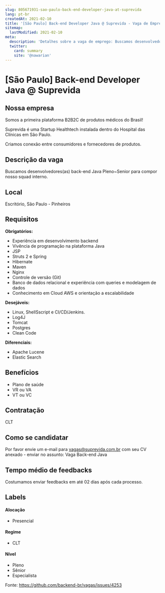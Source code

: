 ```yaml
---
slug: 805671931-sao-paulo-back-end-developer-java-at-suprevida
lang: pt-br
createdAt: 2021-02-10
title: '[São Paulo] Back-end Developer Java @ Suprevida - Vaga de Emprego'
sitemap:
  lastModified: 2021-02-10
meta:
  description: 'Detalhes sobre a vaga de emprego: Buscamos desenvolvedores(as) back-end Java Pleno~Senior para compor nosso squad interno.'
  twitter:
    card: summary
    site: '@nawarian'
---
```


# [São Paulo] Back-end Developer Java @ Suprevida

<!--
==================================================
Caso a vaga for remoto durante a pandemia informar no texto "Remoto durante o covid"
==================================================
-->
<!-- 
==================================================
POR FAVOR, SÓ POSTE SE A VAGA FOR PARA BACK-END!

Não faça distinção de gênero no título da vaga.

Use: "Back-End Developer" ao invés de 
"Desenvolvedor Back-End" \o/

Exemplo: `[São Paulo] Back-End Developer @ NOME DA EMPRESA`
==================================================
-->
<!--
==================================================
Caso a vaga for remoto durante a pandemia deixar a linha abaixo
==================================================
-->

## Nossa empresa
Somos a primeira plataforma B2B2C de produtos médicos do Brasil!

Suprevida é uma Startup Healthtech instalada dentro do Hospital das Clínicas em São Paulo.

Criamos conexão entre consumidores e fornecedores de produtos.

## Descrição da vaga

Buscamos desenvolvedores(as) back-end Java Pleno~Senior para compor nosso squad interno.

## Local

Escritório, São Paulo - Pinheiros

## Requisitos

**Obrigatórios:**
- Experiência em desenvolvimento backend
- Vivência de programação na plataforma Java
- JSP
- Struts 2 e Spring
- Hibernate
- Maven
- Nginx
- Controle de versão (Git)
- Banco de dados relacional e experiência com queries e modelagem de dados
- Conhecimento em Cloud AWS e orientação a escalabilidade



**Desejáveis:**
- Linux, ShellSscript e CI/CD/Jenkins.
- Log4J
- Tomcat
- Postgres
- Clean Code

**Diferenciais:**
- Apache Lucene
- Elastic Search

## Benefícios

- Plano de saúde
- VR ou VA
- VT ou VC

## Contratação

CLT

## Como se candidatar

Por favor envie um e-mail para vagas@suprevida.com.br com seu CV anexado - enviar no assunto: Vaga Back-end Java

## Tempo médio de feedbacks

Costumamos enviar feedbacks em até 02 dias após cada processo.

## Labels
<!-- retire os labels que não fazem sentido à vaga -->

#### Alocação
- Presencial

#### Regime
- CLT

#### Nível
- Pleno
- Sênior
- Especialista




Fonte: https://github.com/backend-br/vagas/issues/4253